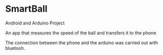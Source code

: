 # SmartBall
Android and Arduino Project

An app that measures the speed of the ball and transfers it to the phone

The connection between the phone and the arduino was carried out with bluetooh.
